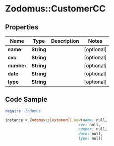 # Zodomus::CustomerCC

## Properties

Name | Type | Description | Notes
------------ | ------------- | ------------- | -------------
**name** | **String** |  | [optional] 
**cvc** | **String** |  | [optional] 
**number** | **String** |  | [optional] 
**date** | **String** |  | [optional] 
**type** | **String** |  | [optional] 

## Code Sample

```ruby
require 'Zodomus'

instance = Zodomus::CustomerCC.new(name: null,
                                 cvc: null,
                                 number: null,
                                 date: null,
                                 type: null)
```


